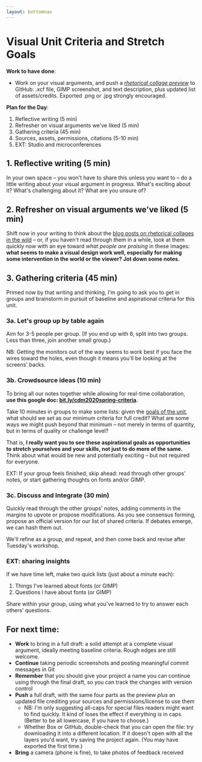 ```yaml
---
layout: bottomnav
---
```


# Visual Unit Criteria and Stretch Goals

**Work to have done**:

* Work on your visual arguments, and push a _[rhetorical collage preview](https://github.com/benmiller314/visual-argument-2020spring#deadlines-and-products)_ to GitHub: .xcf file, GIMP screenshot, and text description, plus updated list of assets/credits. Exported .png or .jpg strongly encouraged.

**Plan for the Day**:
1. Reflective writing (5 min)
2. Refresher on visual arguments we've liked (5 min)
3. Gathering criteria (45 min)
4. Sources, assets, permissions, citations (5-10 min)
5. EXT: Studio and microconferences

<!-- Introduce Annette Vee: she's here to help me reflect on my teaching and keep getting better, just like you help each other see your projects through other eyes and keep getting better in the process. -->

## 1. Reflective writing (5 min) <!-- we get here at 2:38 -->
<div class="alert alert-success">
In your own space – you won't have to share this unless you want to – do a little writing about your visual argument in progress. What's exciting about it? What's challenging about it? What are you unsure of?
</div>

## 2. Refresher on visual arguments we've liked (5 min)
Shift now in your writing to think about the [blog posts on rhetorical collages in the wild]({{site.github.issues_url}}/6) – or, if you haven't read through them in a while, look at them quickly now with an eye toward _what people are praising_ in these images:  **what seems to make a visual design work well, especially for making some intervention in the world or the viewer? Jot down some notes.**

## 3. Gathering criteria (45 min)
Primed now by that writing and thinking, I'm going to ask you to get in groups and brainstorm in pursuit of baseline and aspirational criteria for this unit.

### 3a. Let's group up by table again
Aim for 3-5 people per group. (If you end up with 6, split into two groups. Less than three, join another small group.)

NB: Getting the monitors out of the way seems to work best if you face the wires toward the holes, even though it means you'll be looking at the screens' backs.

### 3b. Crowdsource ideas (10 min) <!-- start at ~2:53 -->
To bring all our notes together while allowing for real-time collaboration, **use this google doc: [bit.ly/cdm2020spring-criteria](http://bit.ly/cdm2020spring-criteria#heading=h.ed20d8tt2mfr).**

<div class="alert alert-success">
Take 10 minutes in groups to make some lists: given the <a href="https://github.com/benmiller314/visual-argument-2020spring#project-2-visual-argument--rhetorical-collage">goals of the unit</a>, what should we set as our minimum criteria for full credit? What are some ways we might push beyond that minimum – not merely in terms of quantity, but in terms of quality or challenge level?

That is, <strong>I really want you to see these aspirational goals as opportunities to stretch yourselves and your skills, not just to do more of the same.</strong> Think about what would be new and potentially exciting – but not required for everyone.
</div>

EXT: If your group feels finished, skip ahead: read through other groups' notes, or start gathering thoughts on fonts and/or GIMP.

### 3c. Discuss and Integrate (30 min)
Quickly read through the other groups' notes, adding comments in the margins to upvote or propose modifications. As you see consensus forming, propose an official version for our list of shared criteria. If debates emerge, we can hash them out.

<!-- NOTES FROM ANNETTE:
Tensions between what you're saying and what we're doing:  
* I say it's their language to contribute, but sometimes your responses override what students suggest.
* Wait longer after asking a question
 * Only a few confident enough to push back:
  * What's their incentive to participate? They'd already written it, no clear need to talk about it more. Especially if their language is just being changed by you.
* WHAT IF YOU: **give them 30 minutes to work on their projects** once the group sections of the doc are filled out and commented on. During that time, synthesize the conversation on your own, making sure to show where their input is valued (e.g. use their language). Then at end of class (last 10 min? 15?), come back with a draft for them to read through and raise questions about (or affirm). 
-->

We'll refine as a group, and repeat, and then come back and revise after Tuesday's workshop.

### EXT: sharing insights
If we have time left, make two quick lists (just about a minute each):
1. Things I've learned about fonts (or GIMP)
2. Questions I have about fonts (or GIMP)

Share within your group, using what you've learned to try to answer each others' questions.

## For next time:
* **Work** to bring in a full draft: a solid attempt at a complete visual argument, ideally meeting baseline criteria. Rough edges are still welcome.
* **Continue** taking periodic screenshots and posting meaningful commit messages in Git
* **Remember** that you should give your project a name you can continue using through the final draft, so you can track the changes with version control
* **Push** a full draft, with the same four parts as the preview *plus* an updated file crediting your sources and permissions/license to use them
  - NB: I'm only suggesting all-caps for special files readers might want to find quickly. It kind of loses the effect if everything is in caps. (Better to be all lowercase, if you have to choose.)
  - Whether Box or GitHub, double-check that you can open the file: try downloading it into a different location. If it doesn't open with all the layers you'd want, try saving the project again. (You may have exported the first time.)
* **Bring** a camera (phone is fine), to take photos of feedback received

<!-- * NB: If GitHub is giving you trouble, you can use Box instead. Just make sure that you...
  - add a link to the Box folder at the top of your GitHub README.md file.
  - grant me (or the whole organization, which is Pitt) Downloader or Editor permissions in the Box folder
  - put all the same files in the Box folder as you would have in GitHub. -->


<!--
<div class="alert alert-danger"><strong>If you couldn't get git-lfs working</strong>, and even a zip file is too big for GitHub, <a href="http://pitt.box.com">you can use Box</a> to share your Audacity file and its associated data folder. But please still do use git to keep track of your revision choices when possible, perhaps by committing screenshots. And may I suggest adding a link to your Box folder in your GitHub repository's README.md?
</div>
-->
